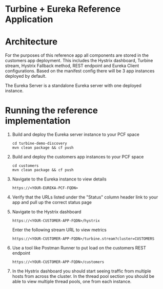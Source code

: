 # Turbine + Eureka Reference Application

# Architecture
For the purposes of this reference app all components are stored in the customers app deployment.  This includes the Hystrix dashboard, Turbine stream, Hystrix Fallback method, REST endpoint and Eureka Client configurations.  Based on the manifest config there will be 3 app instances deployed by default.

The Eureka Server is a standalone Eureka server with one deployed instance.

# Running the reference implementation

1. Build and deploy the Eureka server instance to your PCF space 
    ```
    cd turbine-demo-discovery
    mvn clean package && cf push
    ```

2. Build and deploy the customers app instances to your PCF space
    ```
    cd customers
    mvn clean package && cf push
    ```

3. Navigate to the Eureka instance to view details
    ```
    https://<YOUR-EUREKA-PCF-FQDN>
    ```

4. Verify that the URLs listed under the "Status" column header link to your app and pull up the correct status page

5. Navigate to the Hystrix dashboard
    ```
    https://<YOUR-CUSTOMER-APP-FQDN>/hystrix
    ```

    Enter the following stream URL to view metrics
    ```
    https://<YOUR-CUSTOMER-APP-FQDN>/turbine.stream?cluster=CUSTOMERS
    ```

6. Use a tool like Postman Runner to put load on the customers REST endpoint
    ```
    https://<YOUR-CUSTOMER-APP-FQDN>/customers
    ```

7. In the Hystrix dashboard you should start seeing traffic from multiple hosts from across the cluster.  In the thread pool section you should be able to view multiple thread pools, one from each instance.
